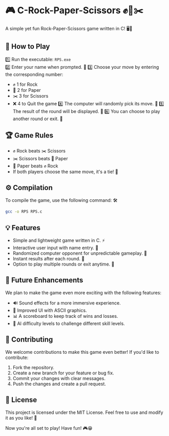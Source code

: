 # 🎮 C-Rock-Paper-Scissors ✊📄✂️

A simple yet fun Rock-Paper-Scissors game written in C! 🖥️🚀

## 🎲 How to Play

1️⃣ Run the executable: `RPS.exe`  
2️⃣ Enter your name when prompted. 📝
3️⃣ Choose your move by entering the corresponding number:

- ✊ 1 for Rock
- 📄 2 for Paper
- ✂️ 3 for Scissors
- ❌ 4 to Quit the game
  4️⃣ The computer will randomly pick its move. 🤖
  5️⃣ The result of the round will be displayed. 🎉
  6️⃣ You can choose to play another round or exit. 🔁

## 🏆 Game Rules

- ✊ Rock beats ✂️ Scissors
- ✂️ Scissors beats 📄 Paper
- 📄 Paper beats ✊ Rock
- If both players choose the same move, it's a tie! 🤝

## ⚙️ Compilation

To compile the game, use the following command: 🛠️

```sh
gcc -o RPS RPS.c
```

## 💡 Features

- Simple and lightweight game written in C. ⚡
- Interactive user input with name entry. 📝
- Randomized computer opponent for unpredictable gameplay. 🎲
- Instant results after each round. 🏅
- Option to play multiple rounds or exit anytime. 🔁

## 📌 Future Enhancements

We plan to make the game even more exciting with the following features:

- 🔊 Sound effects for a more immersive experience.
- 🎨 Improved UI with ASCII graphics.
- 📊 A scoreboard to keep track of wins and losses.
- 🤖 AI difficulty levels to challenge different skill levels.

## 🤝 Contributing

We welcome contributions to make this game even better! If you'd like to contribute:

1. Fork the repository.
2. Create a new branch for your feature or bug fix.
3. Commit your changes with clear messages.
4. Push the changes and create a pull request.

## 📜 License

This project is licensed under the MIT License. Feel free to use and modify it as you like! 🚀

Now you're all set to play! Have fun! 🎮😁
